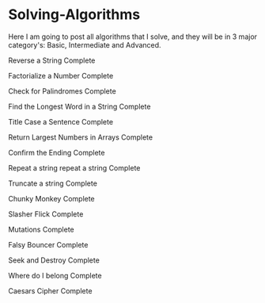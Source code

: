 # Solving-Algorithms
Here I am going to post all algorithms that I solve, and they will be in 3 major category's: Basic, Intermediate and Advanced.


Reverse a String Complete

Factorialize a Number Complete

Check for Palindromes Complete

Find the Longest Word in a String Complete

Title Case a Sentence Complete

Return Largest Numbers in Arrays Complete

Confirm the Ending Complete

Repeat a string repeat a string Complete

Truncate a string Complete

Chunky Monkey Complete

Slasher Flick Complete

Mutations Complete

Falsy Bouncer Complete

Seek and Destroy Complete

Where do I belong Complete

Caesars Cipher Complete
